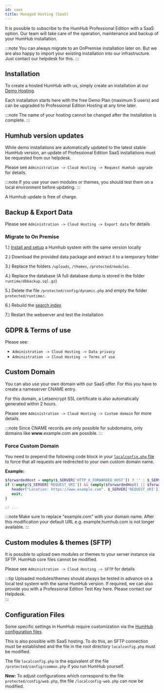```yaml
---
id: saas
title: Managed Hosting (SaaS)
---
```


It is possible to subscribe to the HumHub Professional Edition with a SaaS option. Our team will take care of the operation, maintenance and backup of your HumHub installation.

:::note
You can always migrate to an OnPremise installation later on. But we are also happy to import your existing installation into our infrastructure. Just contact our helpdesk for this.
:::


## Installation

To create a hosted HumHub with us, simply create an installation at our [Demo Hosting](https://www.humhub.com/en/professional-edition/demo).

Each installation starts here with the free Demo Plan (maximum 5 users) and can be upgraded to Professional Edition Hosting at any time later.  
 
:::note
The name of your hosting cannot be changed after the installation is complete.
:::

 ## Humhub version updates 

While demo installations are automatically updated to the latest stable HumHub version, an update of Professional Edition SaaS installations must be requested from our helpdesk. 

Please see ``Administration -> Cloud Hosting -> Request Humhub upgrade`` for details.

:::note
If you use your own modules or themes, you should test them on a local environment before updating.
:::

A Humhub update is free of charge.

## Backup & Export Data

Please see ``Administration -> Cloud Hosting -> Export data`` for details

### Migrate to On Premise 

1.) [Install and setup](../admin/installation.md) a Humhub system with the same version locally

2.) Download the provided data package and extract it to a temporary folder

3.) Replace the folders `/uploads`, `/themes`, `/protected/modules`.

4.) Replace the database (A full database dump is stored in the folder `runtime/dbbackup.sql.gz`)

5.) Delete the file `/protected/config/dynamic.php` and empty the folder `protected/runtime/`.

6.) Rebuild the [search index](../admin/search.md)

7.) Restart the webserver and test the installation


## GDPR & Terms of use

Please see:

- ``Administration -> Cloud Hosting -> Data privacy``
- ``Administration -> Cloud Hosting -> Terms of use`` 

## Custom Domain

You can also use your own domain with our SaaS offer. For this you have to create a nameserver CNAME entry.

For this domain, a Letsencrypt SSL certificate is also automatically generated within 2 hours.

Please see ``Administration -> Cloud Hosting -> Custom domain`` for more details.

:::note
Since CNAME records are only possible for subdomains, only domains like **www**.example.com are possible. 
:::

### Force Custom Domain

You need to prepend the following code block in your [`localconfig.php` file](#configuration-files) to force that all requests are redirected to your own custom domain name.

**Example:**

```php
$forwardedHost = empty($_SERVER['HTTP_X_FORWARDED_HOST']) ? '' : $_SERVER['HTTP_X_FORWARDED_HOST']; 
if (!empty($_SERVER['REQUEST_URI']) && (empty($forwardedHost) || $forwardedHost === 'example.humhub.com')) {
   header("Location: https://www.example.com". $_SERVER['REQUEST_URI']);
   exit;
}

// ...
``` 

:::note
Make sure to replace "example.com" with your domain name. After this modification your default URL e.g. example.humhub.com is  not longer available.
:::



## Custom modules & themes (SFTP)

It is possible to upload own modules or themes to your server instance via SFTP.
HumHub core files cannot be modified.


Please see ``Administration -> Cloud Hosting -> SFTP`` for details

:::tip
Uploaded modules/themes should always be tested in advance on a local test system with the same HumHub version. If required, we can also provide you with a Professional Edition Test Key here. Please contact our Helpdesk.  
:::

## Configuration Files

Some specific settings in HumHub require customization via the [HumHub configuration files](../admin/advanced-configuration.md).   

This is also possible with SaaS hosting. To do this, an SFTP connection must be established and the file in the root directory ``localconfig.php`` must be modified. 

The file ``localconfig.php`` is the equivalent of the file ``/protected/config/common.php`` if you run HumHub yourself.

**New:** To adjust configurations which correspond to the file `protected/config/web.php`, the file `/localconfig-web.php` can now be modified.


